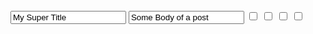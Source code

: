 <form action="post" url="/posts/1">
  
  <input type="hidden" name="utf8" value="√">
  <input type="hidden" name="authenticity_token" value="<%= form_authenticity_token %>">
  <input type="text" name="post[title]" value="My Super Title">
  <input type="text" name="post[body]" value="Some Body of a post">
  <input type="checkbox" name="post[tag_ids][]" value="">
  <input type="checkbox" name="post[tag_ids][]" value="2">
  <input type="checkbox" name="post[tag_ids][]" value="3">
  <input type="checkbox" name="post[tag_ids][]" value="5">
  <input type="hidden" name="commit" value="Update Post">
  <input type="hidden" name="id" value="1">

</form>
